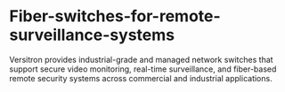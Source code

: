 # Fiber-switches-for-remote-surveillance-systems
Versitron provides industrial-grade and managed network switches that support secure video monitoring, real-time surveillance, and fiber-based remote security systems across commercial and industrial applications.
